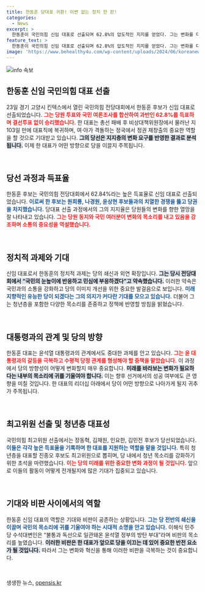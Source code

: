 ```yaml
---
title: 한동훈 당대표 귀환! 이변 없는 정치 한 판!
categories:
  - News
excerpt: >
  한동훈이 국민의힘 신임 대표로 선출되며 62.8%의 압도적인 지지를 얻었다. 그는 변화를 다짐하며, 여권의 미래를 책임질 중책을 맡게 됐다. 과연 그의 리더십이 당의 쇄신과 정권 재창출에 어떤 영향을 미칠지 주목된다!
feature_text: >
  한동훈이 국민의힘 신임 대표로 선출되며 62.8%의 압도적인 지지를 얻었다. 그는 변화를 다짐하며, 여권의 미래를 책임질 중책을 맡게 됐다. 과연 그의 리더십이 당의 쇄신과 정권 재창출에 어떤 영향을 미칠지 주목된다!
image: 'https://www.behealthy4u.com/wp-content/uploads/2024/06/koreanews.jpg'
---
```


<p><img src="https://www.behealthy4u.com/wp-content/uploads/2024/06/koreanews.jpg" alt="info 속보" /></p>

<h2 data-ke-size="size26">한동훈 신임 국민의힘 대표 선출</h2>

<p data-ke-size="size16">23일 경기 고양시 킨텍스에서 열린 국민의힘 전당대회에서 한동훈 후보가 신임 대표로 선출되었습니다. <b><span style="color: #ee2323;">그는 당원 투표와 국민 여론조사를 합산하여 과반인 62.8%를 득표하며 결선투표 없이 승리했습니다.</span></b> 한 대표는 총선 패배 후 비상대책위원장에서 물러난 지 103일 만에 대표직에 복귀하며, 여·야가 격돌하는 정국에서 정권 재창출의 중요한 역할을 할 것으로 기대받고 있습니다. <b><span style="background-color: #21538527;">그의 당선은 지지층의 변화 요구를 반영한 결과로 분석됩니다.</span></b> 이제 한 대표가 어떤 방향으로 당을 이끌지 주목됩니다.</p>

<p data-ke-size="size16">&nbsp;</p>

<h2 data-ke-size="size26">당선 과정과 득표율</h2>

<p data-ke-size="size16">한동훈 후보는 국민의힘 전당대회에서 62.84%라는 높은 득표율로 신임 대표로 선출되었습니다. <b><span style="color: #1a5490;">이로써 한 후보는 원희룡, 나경원, 윤상현 후보들과의 치열한 경쟁을 뚫고 당권을 차지했습니다.</span></b> 당대표 선출 과정에서의 그의 지지율은 당원들의 변화를 향한 열망을 잘 나타내고 있습니다. <b><span style="color: #ee2323;">그는 당원 동지와 국민 여러분이 변화의 목소리를 내고 있음을 강조하며 소통의 중요성을 역설했습니다.</span></b></p>

<p data-ke-size="size16">&nbsp;</p>

<h2 data-ke-size="size26">정치적 과제와 기대</h2>

<p data-ke-size="size16">신임 대표로서 한동훈의 정치적 과제는 당의 쇄신과 외연 확장입니다. <b><span style="background-color: #21538527;">그는 당시 전당대회에서 “국민의 눈높이에 반응하고 민심에 부응하겠다”고 약속했습니다.</span></b> 이러한 약속은 국민과의 소통을 강화하고 당의 이미지 개선을 위한 중요한 발걸음으로 보입니다. <b><span style="color: #1a5490;">미래 지향적인 유능한 당이 되겠다는 그의 의지가 커다란 기대를 모으고 있습니다.</span></b> 더불어 그는 청년층을 포함한 다양한 목소리를 존중하고 정책에 반영할 방침을 밝혔습니다.</p>

<p data-ke-size="size16">&nbsp;</p>

<h2 data-ke-size="size26">대통령과의 관계 및 당의 방향</h2>

<p data-ke-size="size16">한동훈 대표는 윤석열 대통령과의 관계에서도 중대한 과제를 안고 있습니다. <b><span style="color: #ee2323;">그는 윤 대통령과의 갈등을 극복하고 수평적 당정 관계를 형성해야 할 중책을 맡았습니다.</span></b> 이 과정에서 당의 방향성이 어떻게 변화할지 매우 중요합니다. <b><span style="background-color: #21538527;">미래를 바라보는 변화가 필요하다는 내부의 목소리에 귀를 기울여야 합니다.</span></b> 이는 향후 선거에서의 성공 여부에도 큰 영향을 미칠 것입니다. 한 대표의 리더십 아래에서 당이 어떤 방향으로 나아가게 될지 귀추가 주목됩니다.</p>

<p data-ke-size="size16">&nbsp;</p>

<h2 data-ke-size="size26">최고위원 선출 및 청년층 대표성</h2>

<p data-ke-size="size16">국민의힘 최고위원 선출에서는 장동혁, 김재원, 인요한, 김민전 후보가 당선되었습니다. <b><span style="color: #1a5490;">이들은 각각 높은 득표율을 기록하며 한 대표를 지원하는 역할을 맡을 것입니다.</span></b> 특히 청년층을 대표할 진종오 후보도 최고위원으로 뽑히며, 당 내에서 청년 목소리를 강화하기 위한 초석을 마련했습니다. <b><span style="color: #ee2323;">이는 당의 미래를 위한 중요한 변화 과정이 될 것입니다.</span></b> 앞으로 이들의 활동이 어떻게 전개될지에 많은 기대가 집중되고 있습니다.</p>

<p data-ke-size="size16">&nbsp;</p>

<h2 data-ke-size="size26">기대와 비판 사이에서의 역할</h2>

<p data-ke-size="size16">한동훈 신임 대표의 역할은 기대와 비판이 공존하는 상황입니다. <b><span style="color: #1a5490;">그는 당 전반의 쇄신을 이끌며 국민의 목소리에 귀를 기울여야 하는 시대적 소명을 안고 있습니다.</span></b> 이해식 민주당 수석대변인은 “불통과 독선으로 일관돼온 윤석열 정부의 방탄 부대”라며 비판의 목소리를 높였습니다. <b><span style="background-color: #21538527;">이러한 비판은 한 대표가 앞으로 당을 이끄는 데 있어 중요한 반전 요소가 될 것입니다.</span></b> 따라서 그는 변화와 혁신을 통해 이러한 비판을 극복하는 것이 중요합니다.</p>

<p data-ke-size="size16">&nbsp;</p>
생생한 뉴스, <a href="https://opensis.kr" rel="dofollow">opensis.kr</a>


